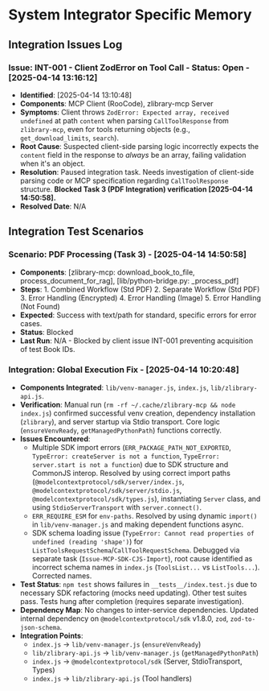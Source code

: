 # System Integrator Specific Memory
<!-- Entries below should be added reverse chronologically (newest first) -->
## Integration Issues Log
<!-- Append issues using the format below -->
### Issue: INT-001 - Client ZodError on Tool Call - Status: Open - [2025-04-14 13:16:12]
- **Identified**: [2025-04-14 13:10:48]
- **Components**: MCP Client (RooCode), zlibrary-mcp Server
- **Symptoms**: Client throws `ZodError: Expected array, received undefined` at path `content` when parsing `CallToolResponse` from `zlibrary-mcp`, even for tools returning objects (e.g., `get_download_limits`, `search`).
- **Root Cause**: Suspected client-side parsing logic incorrectly expects the `content` field in the response to *always* be an array, failing validation when it's an object.
- **Resolution**: Paused integration task. Needs investigation of client-side parsing code or MCP specification regarding `CallToolResponse` structure. **Blocked Task 3 (PDF Integration) verification [2025-04-14 14:50:58].**
- **Resolved Date**: N/A


## Integration Test Scenarios
<!-- Append test scenarios using the format below -->
### Scenario: PDF Processing (Task 3) - [2025-04-14 14:50:58]
- **Components**: [zlibrary-mcp: download_book_to_file, process_document_for_rag], [lib/python-bridge.py: _process_pdf]
- **Steps**: 1. Combined Workflow (Std PDF) 2. Separate Workflow (Std PDF) 3. Error Handling (Encrypted) 4. Error Handling (Image) 5. Error Handling (Not Found)
- **Expected**: Success with text/path for standard, specific errors for error cases.
- **Status**: Blocked
- **Last Run**: N/A - Blocked by client issue INT-001 preventing acquisition of test Book IDs.


### Integration: Global Execution Fix - [2025-04-14 10:20:48]
- **Components Integrated**: `lib/venv-manager.js`, `index.js`, `lib/zlibrary-api.js`.
- **Verification**: Manual run (`rm -rf ~/.cache/zlibrary-mcp && node index.js`) confirmed successful venv creation, dependency installation (`zlibrary`), and server startup via Stdio transport. Core logic (`ensureVenvReady`, `getManagedPythonPath`) functions correctly.
- **Issues Encountered**: 
    - Multiple SDK import errors (`ERR_PACKAGE_PATH_NOT_EXPORTED`, `TypeError: createServer is not a function`, `TypeError: server.start is not a function`) due to SDK structure and CommonJS interop. Resolved by using correct import paths (`@modelcontextprotocol/sdk/server/index.js`, `@modelcontextprotocol/sdk/server/stdio.js`, `@modelcontextprotocol/sdk/types.js`), instantiating `Server` class, and using `StdioServerTransport` with `server.connect()`.
    - `ERR_REQUIRE_ESM` for `env-paths`. Resolved by using dynamic `import()` in `lib/venv-manager.js` and making dependent functions async.
    - SDK schema loading issue (`TypeError: Cannot read properties of undefined (reading 'shape')`) for `ListToolsRequestSchema`/`CallToolRequestSchema`. Debugged via separate task (`Issue-MCP-SDK-CJS-Import`), root cause identified as incorrect schema names in `index.js` (`ToolsList...` vs `ListTools...`). Corrected names.
- **Test Status**: `npm test` shows failures in `__tests__/index.test.js` due to necessary SDK refactoring (mocks need updating). Other test suites pass. Tests hung after completion (requires separate investigation).
- **Dependency Map**: No changes to inter-service dependencies. Updated internal dependency on `@modelcontextprotocol/sdk` v1.8.0, `zod`, `zod-to-json-schema`.
- **Integration Points**: 
    - `index.js` -> `lib/venv-manager.js` (`ensureVenvReady`)
    - `lib/zlibrary-api.js` -> `lib/venv-manager.js` (`getManagedPythonPath`)
    - `index.js` -> `@modelcontextprotocol/sdk` (Server, StdioTransport, Types)
    - `index.js` -> `lib/zlibrary-api.js` (Tool handlers)


